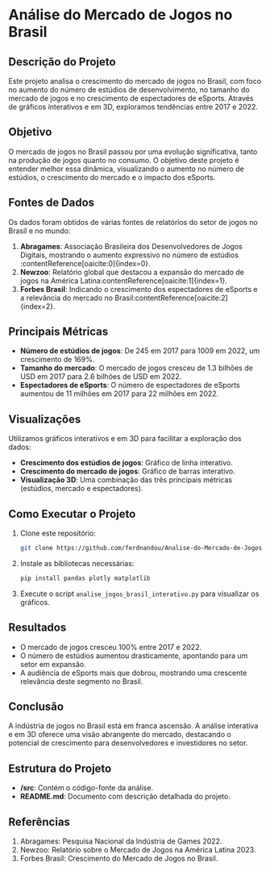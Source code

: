 # Análise do Mercado de Jogos no Brasil

## Descrição do Projeto
Este projeto analisa o crescimento do mercado de jogos no Brasil, com foco no aumento do número de estúdios de desenvolvimento, no tamanho do mercado de jogos e no crescimento de espectadores de eSports. Através de gráficos interativos e em 3D, exploramos tendências entre 2017 e 2022.

## Objetivo
O mercado de jogos no Brasil passou por uma evolução significativa, tanto na produção de jogos quanto no consumo. O objetivo deste projeto é entender melhor essa dinâmica, visualizando o aumento no número de estúdios, o crescimento do mercado e o impacto dos eSports.

## Fontes de Dados
Os dados foram obtidos de várias fontes de relatórios do setor de jogos no Brasil e no mundo:
1. **Abragames**: Associação Brasileira dos Desenvolvedores de Jogos Digitais, mostrando o aumento expressivo no número de estúdios&#8203;:contentReference[oaicite:0]{index=0}.
2. **Newzoo**: Relatório global que destacou a expansão do mercado de jogos na América Latina&#8203;:contentReference[oaicite:1]{index=1}.
3. **Forbes Brasil**: Indicando o crescimento dos espectadores de eSports e a relevância do mercado no Brasil&#8203;:contentReference[oaicite:2]{index=2}.

## Principais Métricas
- **Número de estúdios de jogos**: De 245 em 2017 para 1009 em 2022, um crescimento de 169%.
- **Tamanho do mercado**: O mercado de jogos cresceu de 1.3 bilhões de USD em 2017 para 2.6 bilhões de USD em 2022.
- **Espectadores de eSports**: O número de espectadores de eSports aumentou de 11 milhões em 2017 para 22 milhões em 2022.

## Visualizações
Utilizamos gráficos interativos e em 3D para facilitar a exploração dos dados:
- **Crescimento dos estúdios de jogos**: Gráfico de linha interativo.
- **Crescimento do mercado de jogos**: Gráfico de barras interativo.
- **Visualização 3D**: Uma combinação das três principais métricas (estúdios, mercado e espectadores).

## Como Executar o Projeto
1. Clone este repositório:
    ```bash
    git clone https://github.com/ferdnandou/Analise-do-Mercado-de-Jogos-no-Brasil.git
    ```
2. Instale as bibliotecas necessárias:
    ```bash
    pip install pandas plotly matplotlib
    ```
3. Execute o script `analise_jogos_brasil_interativo.py` para visualizar os gráficos.

## Resultados
- O mercado de jogos cresceu 100% entre 2017 e 2022.
- O número de estúdios aumentou drasticamente, apontando para um setor em expansão.
- A audiência de eSports mais que dobrou, mostrando uma crescente relevância deste segmento no Brasil.

## Conclusão
A indústria de jogos no Brasil está em franca ascensão. A análise interativa e em 3D oferece uma visão abrangente do mercado, destacando o potencial de crescimento para desenvolvedores e investidores no setor.

## Estrutura do Projeto
- **/src**: Contém o código-fonte da análise.
- **README.md**: Documento com descrição detalhada do projeto.

## Referências
1. Abragames: Pesquisa Nacional da Indústria de Games 2022.
2. Newzoo: Relatório sobre o Mercado de Jogos na América Latina 2023.
3. Forbes Brasil: Crescimento do Mercado de Jogos no Brasil.
